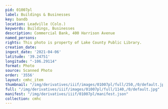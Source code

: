 ```yaml
---
pid: 01007pl
label: Buildings & Businesses
key: bandb
location: Leadville (Colo.)
keywords: Buildings, Businesses
description: Commercial Bank, 400 Harrison Avenue
named_persons: 
rights: This photo is property of Lake County Public Library.
creation_date: 
ingest_date: '2021-04-06'
latitude: '39.24751'
longitude: "-106.29114"
format: Photo
source: Scanned Photo
order: '3556'
layout: cmhc_item
thumbnail: "/img/derivatives/iiif/images/01007pl/full/250,/0/default.jpg"
full: "/img/derivatives/iiif/images/01007pl/full/1140,/0/default.jpg"
manifest: "/img/derivatives/iiif/01007pl/manifest.json"
collection: cmhc
---
```

